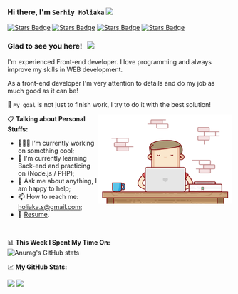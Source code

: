 ### Hi there, I'm `Serhiy Holiaka` <img src="https://media.giphy.com/media/hvRJCLFzcasrR4ia7z/giphy.gif" width="25px">


<a href="https://www.linkedin.com/in/serhii-holiaka"><img src="https://img.shields.io/badge/-LinkedIn-0e76a8?style=flat-square&logo=Linkedin&logoColor=white" alt="Stars Badge"/></a>
<a href="https://www.instagram.com/serhiy_holiaka/"><img src="https://img.shields.io/badge/-Instagram-e4405f?style=flat-square&logo=Instagram&logoColor=white" alt="Stars Badge"/></a>
<a href="https://www.facebook.com/serhiy.holiaka/"><img src="https://img.shields.io/badge/-Facebook-3578E5?style=flat-square&logo=Facebook&logoColor=white" alt="Stars Badge"/></a>
<a href="https://www.upwork.com/fl/serhiyholiaka"><img src="https://img.shields.io/badge/-Upwork-6fda44?style=flat-square&logo=UpWork&logoColor=white" alt="Stars Badge"/></a>

### Glad to see you here! &nbsp; ![](https://visitor-badge.glitch.me/badge?page_id=Serhiy-Holiaka.Serhiy-Holiaka)

I'm experienced Front-end developer. I love programming and always improve my skills in WEB development.

As a front-end developer I'm very attention to details and do my job as much good as it can be! 

🎯 `My goal` is not just to finish work, I try to do it with the best solution! 


<img align="right" alt="GIF" src="https://github.com/Serhiy-Holiaka/Serhiy-Holiaka/blob/main/coding.gif?raw=true" width="300" height="200" />


📋 **Talking about Personal Stuffs:**

- 👨🏻‍💻 I’m currently working on something cool;
- 🚀 I'm currently learning Back-end and practicing on (Node.js / PHP);
- 💬 Ask me about anything, I am happy to help;
- 📫 How to reach me: holiaka.s@gmail.com;
- 📝 [Resume](https://resume.io/r/grFd8T6RK).

</br>

📊 **This Week I Spent My Time On:**
</br>
![Anurag's GitHub stats](https://github-readme-stats.vercel.app/api/wakatime?username=Serhiy_Holiaka&hide_border=true&count_private=true)


📈 **My GitHub Stats:**

<p>
  <img height="180em" src="https://github-readme-stats.vercel.app/api?username=Serhiy-Holiaka&show_icons=true&hide_border=true&count_private=true" />
  <img height="180em" src="https://github-readme-stats.vercel.app/api/top-langs/?username=Serhiy-Holiaka&layout=compact&hide_border=true" />
</p>
